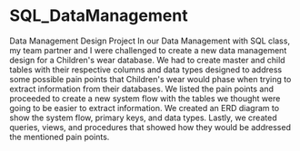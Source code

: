 # SQL_DataManagement
Data Management Design Project  In our Data Management with SQL class, my team partner and I were challenged to create a new data management design for a Children's wear database. We had to create master and child tables with their respective columns and data types designed to address some possible pain points that Children's wear would phase when trying to extract information from their databases.  We listed the pain points and proceeded to create a new system flow with the tables we thought were going to be easier to extract information. We created an ERD diagram to show the system flow, primary keys, and data types. Lastly, we created queries, views, and procedures that showed how they would be addressed the mentioned pain points.
